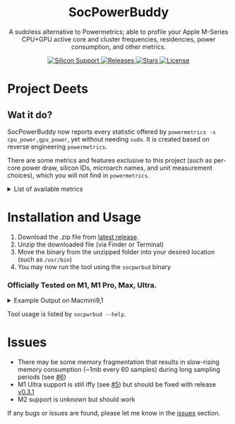 <h1 align="center" style="">SocPowerBuddy</h1>
<p align="center">
A sudoless alternative to Powermetrics; able to profile your Apple M-Series CPU+GPU active core and cluster frequencies, residencies, power consumption, and other metrics.
</p>
<p align="center">
<a href="">
       <img alt="Silicon Support" src="https://img.shields.io/badge/SoC_Support-M1_Series_(Tested)-orange.svg"/>
    </a>
    <a href="https://github.com/BitesPotatoBacks/SocPowerBuddy/releases">
        <img alt="Releases" src="https://img.shields.io/github/release/BitesPotatoBacks/SocPowerBuddy.svg"/>
    </a>
    <a href="https://github.com/BitesPotatoBacks/SocPowerBuddy/stargazers">
        <img alt="Stars" src="https://img.shields.io/github/stars/BitesPotatoBacks/SocPowerBuddy.svg"/>
    </a>
    <a href="https://github.com/BitesPotatoBacks/SocPowerBuddy/blob/main/LICENSE">
        <img alt="License" src="https://img.shields.io/github/license/BitesPotatoBacks/SocPowerBuddy.svg"/>
    </a>

</p>

# Project Deets
## Wat it do?
SocPowerBuddy now reports every statistic offered by `powermetrics -s cpu_power,gpu_power`, yet without needing `sudo`. It is created based on reverse engineering `powermetrics`.

There are some metrics and features exclusive to this project (such as per-core power draw, silicon IDs, microarch names, and unit measurement choices), which you will not find in `powermetrics`.


<details>

<summary>List of available metrics</summary>

### The following is available for all sampled units, including GPU, per-cluster:
- Active and Idle Residencies
- Active Frequencies
- DVFM (Similar to P-State) Distribution and Time Spent
- Power Consumption
- Silicon IDs

### The following is available for CPU, per-cluster:
- Per-Core metrics
- Micro architecture names
- Instructions Retired, Per-Clock and Supposed CPU Cycles Spent


## Influence
This project has recently influenced the CPU/GPU power related metric gathering on [NeoAsitop](https://github.com/op06072/NeoAsitop)! Go check it out :heart:

</details>

# Installation and Usage

1. Download the .zip file from [latest release](https://github.com/BitesPotatoBacks/SocPowerBuddy/releases).
2. Unzip the downloaded file (via Finder or Terminal)
3. Move the binary from the unzipped folder into your desired location (such as `/usr/bin`) 
4. You may now run the tool using the `socpwrbud` binary

### Officially Tested on M1, M1 Pro, Max, Ultra.

<details>

<summary>Example Output on Macmini9,1</summary>

### The following is a single metric sample taken by executing `socpwrbud -a -i 275`.

```
Apple M1 T8103 (Sample 1):

	4-Core Icestorm ECPU:

		Supposed Cycles Spent:  59481201
		Instructions Retired:   5.64512e+07
		Instructions Per-Clock: 0.94906

		Power Consumption: 14.55 mW
		Active Frequency:  983.11 MHz

		Active Residency:  14.00%
		Idle Residency:    86.00%
		Dvfm Distribution: (972 MHz: 98.98% [272ms]   2064 MHz: 1.02% [3ms])  

		Core 0:
			Power Consumption: 3.64 mW
			Active Frequency:  981.60 MHz
			Active Residency:  10.10%
			Idle Residency:    89.90%
			Dvfm Distribution: (972 MHz: 99.12% [273ms]   2064 MHz: 0.88% [2ms])  
		Core 1:
			Power Consumption: 3.64 mW
			Active Frequency:  986.19 MHz
			Active Residency:  4.49%
			Idle Residency:    95.51%
			Dvfm Distribution: (972 MHz: 98.70% [271ms]   2064 MHz: 1.30% [4ms])  
		Core 2:
			Power Consumption: 0 mW
			Active Frequency:  983.45 MHz
			Active Residency:  2.13%
			Idle Residency:    97.87%
			Dvfm Distribution: (972 MHz: 98.95% [272ms]   2064 MHz: 1.05% [3ms])  
		Core 3:
			Power Consumption: 3.64 mW
			Active Frequency:  978.33 MHz
			Active Residency:  2.70%
			Idle Residency:    97.30%
			Dvfm Distribution: (972 MHz: 99.42% [273ms]   2064 MHz: 0.58% [2ms])  

	4-Core Firestorm PCPU:

		Supposed Cycles Spent:  313447262
		Instructions Retired:   8.14210e+08
		Instructions Per-Clock: 2.59760

		Power Consumption: 723.64 mW
		Active Frequency:  3191.44 MHz

		Active Residency:  29.01%
		Idle Residency:    70.99%
		Dvfm Distribution: (600 MHz: 0.36% [1ms]   1500 MHz: 0.03% [0ms]   1956 MHz: 0.21% [1ms]   3204 MHz: 99.40% [273ms])  

		Core 4:
			Power Consumption: 530.91 mW
			Active Frequency:  3194.33 MHz
			Active Residency:  28.95%
			Idle Residency:    71.05%
			Dvfm Distribution: (600 MHz: 0.28% [1ms]   1500 MHz: 0.03% [0ms]   1956 MHz: 0.16% [0ms]   3204 MHz: 99.54% [274ms])  
		Core 5:
			Power Consumption: 14.55 mW
			Active Frequency:  3103.99 MHz
			Active Residency:  0.90%
			Idle Residency:    99.10%
			Dvfm Distribution: (600 MHz: 2.78% [8ms]   1956 MHz: 2.22% [6ms]   3204 MHz: 95.00% [261ms])  
		Core 6:
			Power Consumption: 0 mW
			Active Frequency:  0 MHz
			Active Residency:  0%
			Idle Residency:    100%
			Dvfm Distribution: None
		Core 7:
			Power Consumption: 0 mW
			Active Frequency:  0 MHz
			Active Residency:  0%
			Idle Residency:    100%
			Dvfm Distribution: None

	8-Core Integrated Graphics:

		Power Consumption: 0 mW
		Active Frequency:  705.69 MHz

		Active Residency:  1.56%
		Idle Residency:    98.44%
		Dvfm Distribution: (396 MHz: 4.42% [12ms]   720 MHz: 95.58% [263ms])  
```

</details>

Tool usage is listed by `socpwrbud --help`.

# Issues
- There may be some memory fragmentation that results in slow-rising memory consumption (~1mb every 60 samples) during long sampling periods (see [#6](https://github.com/BitesPotatoBacks/SocPowerBuddy/issues/6))
- M1 Ultra support is still iffy (see [#5](https://github.com/BitesPotatoBacks/SocPowerBuddy/issues/5)) but should be fixed with release [v0.3.1](https://github.com/BitesPotatoBacks/SocPowerBuddy/releases/tag/v0.3.1)
- M2 support is unknown but should work

If any bugs or issues are found, please let me know in the [issues](https://github.com/BitesPotatoBacks/SocPowerBuddy/issues) section.



